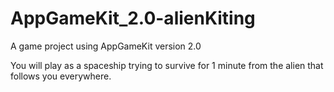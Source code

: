 # AppGameKit_2.0-alienKiting
A game project using AppGameKit version 2.0

You will play as a spaceship trying to survive for 1 minute from the alien that follows you everywhere.
